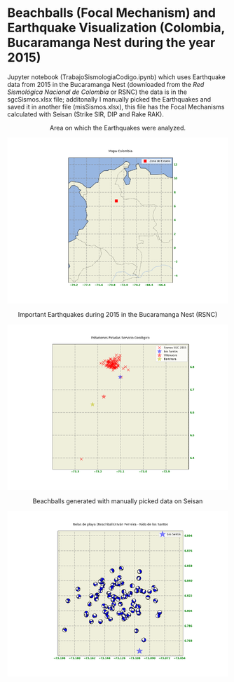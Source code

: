 # Beachballs (Focal Mechanism) and Earthquake Visualization (Colombia, Bucaramanga Nest during the year 2015)

Jupyter notebook (TrabajoSismologiaCodigo.ipynb) which uses Earthquake data from 2015 in the Bucaramanga Nest (downloaded from the _Red Sismológica Nacional de Colombia_ or RSNC) the data is in the sgcSismos.xlsx file; additonally I manually picked the Earthquakes and saved it in another file (misSismos.xlsx), this file has the Focal Mechanisms calculated with Seisan (Strike SIR, DIP and Rake RAK).
<p align="center">
Area on which the Earthquakes were analyzed.
</p>

![Study Zone](zona_estudio.png)

<p align="center">
Important Earthquakes during 2015 in the Bucaramanga Nest (RSNC)
</p>

![Events SGC](MapaSismosSGC2015.png)

<p align="center">
Beachballs generated with manually picked data on Seisan
</p>

![Beachballs Generated](Beachballs2015.png)


